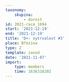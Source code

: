 ```yaml
---
taxonomy:
    skupina:
        - dorost
id: 2021-race_1694
start: '2021-12-19'
end: '2021-12-19'
title: 'D+: vytrvalost #3'
place: Březina
type: Z
template: zavod
date: '2021-11-07'
import:
    type: members
    time: 1636318202
---
```


